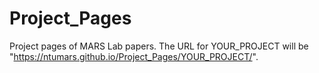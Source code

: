 # Project_Pages
Project pages of MARS Lab papers.
The URL for YOUR_PROJECT will be "https://ntumars.github.io/Project_Pages/YOUR_PROJECT/".
